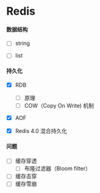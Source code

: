 # Redis


#### 数据结构

- [ ] string
- [ ] list


#### 持久化

- [x] RDB
    - [ ] 原理
    - [ ] COW（Copy On Write) 机制
- [x] AOF
- [x] Redis 4.0 混合持久化


#### 问题

- [ ] 缓存穿透
    - [ ] 布隆过滤器（Bloom filter）
- [ ] 缓存击穿
- [ ] 缓存雪崩